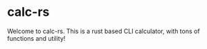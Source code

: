 # calc-rs

Welcome to calc-rs. This is a rust based CLI calculator, with tons of functions
and utility!
